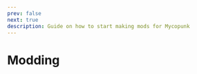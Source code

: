 ```yaml
---
prev: false
next: true
description: Guide on how to start making mods for Mycopunk
---
```


# Modding